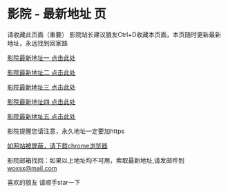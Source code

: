 # 影院 - 最新地址 页

请收藏此页面（重要）
影院站长建议狼友Ctrl+D收藏本页面，本页随时更新最新地址，永远找到回家路

[影院最新地址一 点击此处](https://59232eu.buzz/) 

[影院最新地址二 点击此处](https://59205vt.buzz/) 

[影院最新地址三 点击此处](https://59227rk.buzz/) 

[影院最新地址四 点击此处](https://59219aj.buzz/) 

[影院最新地址五 点击此处](https://59269kx.buzz/) 

影院提醒您请注意，永久地址一定要加https

[如网站被屏蔽，请下载chrome浏览器](https://8xe23.com/chrome_93.0.4577.82.apk) 

影院邮箱找回：如果以上地址均不可用，索取最新地址,请发邮件到 woxsx@mail.com

喜欢的狼友 请顺手star一下
